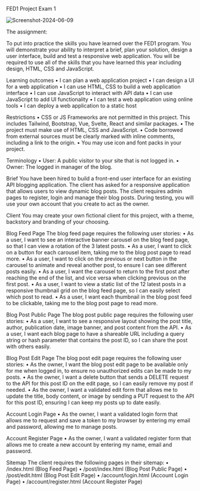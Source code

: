 FED1 Project Exam 1

![Screenshot-2024-06-09](https://i.ibb.co/fGq7YVf/Skjermbilde-2024-06-09-100645.png)

The assignment:

To put into practice the skills you have learned over the FED1 program. You will demonstrate your ability to interpret a brief, plan your solution, design a user interface, build and test a responsive web application. You will be required to use all of the skills that you have learned this year including design, HTML, CSS and JavaScript.

Learning outcomes
• I can plan a web application project
• I can design a UI for a web application
• I can use HTML, CSS to build a web application interface
• I can use JavaScript to interact with API data
• I can use JavaScript to add UI functionality
• I can test a web application using online tools
• I can deploy a web application to a static host

Restrictions
• CSS or JS Frameworks are not permitted in this project. This includes Tailwind, Bootstrap, Vue, Svelte, React and similar packages.
• The project must make use of HTML, CSS and JavaScript.
• Code borrowed from external sources must be clearly marked with inline comments, including a link to the origin.
• You may use icon and font packs in your project.

Terminology
• User: A public visitor to your site that is not logged in.
• Owner: The logged in manager of the blog.

Brief
You have been hired to build a front-end user interface for an existing API blogging application. The client has asked for a responsive application that allows users to view dynamic blog posts. The client requires admin pages to register, login and manage their blog posts. During testing, you will use your own account that you create to act as the owner.

Client
You may create your own fictional client for this project, with a theme, backstory and branding of your choosing.

Blog Feed Page
The blog feed page requires the following user stories:
• As a user, I want to see an interactive banner carousel on the blog feed page, so that I can view a rotation of the 3 latest posts.
• As a user, I want to click on a button for each carousel item, taking me to the blog post page to read more.
• As a user, I want to click on the previous or next button in the carousel to animate and reveal another post, to ensure I can see different posts easily.
• As a user, I want the carousel to return to the first post after reaching the end of the list, and vice versa when clicking previous on the first post.
• As a user, I want to view a static list of the 12 latest posts in a responsive thumbnail grid on the blog feed page, so I can easily select which post to read.
• As a user, I want each thumbnail in the blog post feed to be clickable, taking me to the blog post page to read more.

Blog Post Public Page
The blog post public page requires the following user stories:
• As a user, I want to see a responsive layout showing the post title, author, publication date, image banner, and post content from the API.
• As a user, I want each blog page to have a shareable URL including a query string or hash parameter that contains the post ID, so I can share the post with others easily.

Blog Post Edit Page
The blog post edit page requires the following user stories:
• As the owner, I want the blog post edit page to be available only for me when logged in, to ensure no unauthorized edits can be made to my posts.
• As the owner, I want a delete button that sends a DELETE request to the API for this post ID on the edit page, so I can easily remove my post if needed.
• As the owner, I want a validated edit form that allows me to update the title, body content, or image by sending a PUT request to the API for this post ID, ensuring I can keep my posts up to date easily.

Account Login Page
• As the owner, I want a validated login form that allows me to request and save a token to my browser by entering my email and password, allowing me to manage posts.

Account Register Page
• As the owner, I want a validated register form that allows me to create a new account by entering my name, email and password.

Sitemap
The client requires the following pages in their sitemap:
• /index.html (Blog Feed Page)
• /post/index.html (Blog Post Public Page)
• /post/edit.html (Blog Post Edit Page)
• /account/login.html (Account Login Page)
• /account/register.html (Account Register Page)
